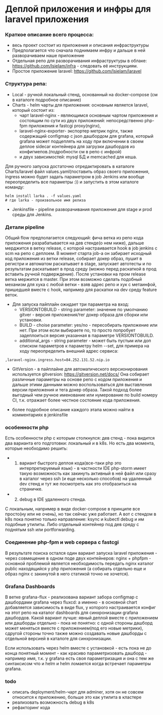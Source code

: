 # Деплой приложения и инфры для laravel приложения

### Краткое описание всего процесса:
 - весь проект состоит из приложения и описания инфраструктуры
 - Предполагается что сначала поднимаем инфру и дальше в ней разворачиваем наше приложение
 - Отдельная репо для разворачивания инфраструктуры в облаке: https://github.com/IsieIam/infra - следовать её инструкциям.
 - Простое приложение laravel: https://github.com/IsieIam/laravel

### Структура репа:
- Local - ручной локальный стенд, основанный на docker-compose (см в каталоге подробное описание)
- Charts - helm чарты для приложения: основным является laravel, который состоит из:
  - чарт laravel-nginx - являющимся основным чартом приложения и состоящим по сути из двух приложений: непосредственно php-fpm приложения и fastcgi proxy(nginx), 
  - laravel-nginx-exporter- экспортер метрик nginx, также содержащий configmap с json дашбордом для grafana, который grafana может подцеплять на ходу при включении в своем деплое sidecar контейнера для загрузки дашбордов из конфигмепов.(подробности см в репо с инфрой)
  - и двух зависимостей: mysql БД и memcached для кеша.

Для ручного запуска достаточно отредактировать в каталоге Charts/laravel файл values.yaml(поставить образ своего приложения, ingress можно будет задать параметром в job Jenkins или вообще переопределить все параметры :)) и запустить в этом каталоге команду:

```
helm install larka . -f values.yaml
# где larka - произвольное имя релиза
```

- Jenkinsfile - pipeline разворачивания приложения для stage и prod среды для Jenkins.

### Детали pipeline
Общий flow предполагается следующий: фича ветка из репо кода приложения разрабатывается на дев стенде(о нем ниже), дальше мерджится в ветку release, c которой настраивается hook в job jenkins с scm на репо с деплоем.
В момент старта job-а он забирает исходный код приложения из ветки release, собирает докер образ, пушит в регистри и автоматом раскатывает в stage, запускает автотесты и по результатам раскатывает в прод среду (можно перед раскаткой в прод вставить ручной подверждение).
После установки на пром release ветка мержится в master.
При этом возможно сделать подобный механизм для хука с любой ветки - взяв адрес репо и хук с метаинфой, пришедшей вместе с hook, например для раскатки на dev среду feature веток.

- Для запуска пайплайн ожидает три параметра на вход:
  - VERSIONTOBUILD - string parameter: значение по умолчанию gitver - версия приложения/тег докер образа для сборки или установки.
  - BUILD - choise parameter: yes/no - пересобирать приложение или нет. При этом если выбираете no, то просто попробует задеплоиться версия указанная в параметре VERSIONTOBUILD.
  - additional_args - string parameter - может быть пустым или доп списком параметров к параметру helm --set, для примера на ходу переопределить внешний адрес сервиса: 

```
,laravel-nginx.ingress.host=84.252.131.52.nip.io
```

- GitVersion - в пайплайне для автоматического версионирования используется gitversion: https://gitversion.net/docs/ Она собирает различные параметры на основе репо с кодом приложения и дальше этими данными можно воспользоваться для выставления версии приложения и тега докер образа. 
Такой подход более выгодный чем ручное именование или нумерование по build номеру CI, т.к. отражает более честное состояние кода приложения.

- более подробное описание каждого этапа можно найти в комментариях в jenkinsfile


### особенности php
Есть особенности php с которым столкнулся: дев стенд - пока видится два варианта его подготовки: локальный и в k8s.
Но есть два момента, которые необходимо решить: 
- 1. вариант быстрого деплоя кода(все-таки php это интерпретируемый язык) - в частности IDE php-storm имеет такую возможность как закинуть активный в ней файл или сразу в каталог через ssh (и еще несколько способов) на удаленный dev стенд и тут же посмотреть как это отобразиться на страничке.
- 2. debug в IDE удаленного стенда.

С локальным, например в виде docker-compose в принципе все просто(ну или не очень), но так сейчас уже работает. А вот с стендом в k8s пока понятно только направление: ksync и kubectl debug и им подобные утилиты. Либо отдельный контейнер под дев среду с поднятым ssh или portforwarding.

### Соединение php-fpm и web сервера с fastcgi
В результате поиска остался один вариант запуска laravel приложения - через совмещение в одном поде двух контейнеров: nginx + phpfpm - основной проблемой является необходимость передать nginx каталог public находящийся у php приложения (а собирать отдельно еще и образ nginx с закинутой в него статикой точно не хочется).

### Grafana Dashboards
В ветке grafana-flux - реализована вариант забора configmap с дашбордами grafana через fluxcd: а именно - в основной chart добавляется зависимость в виде flux, у которого настраивается конфиг на этот репо на каталог dashboards для синхронизации grafana дашбордов. 
Какой вариант лучше: явный деплой вместе с приложением или дашборды отдельно - пока не понятно: с одной стороны дашборд может меняться вместе с приложением(под его новые метрики), сдругой стороны точно также можно создавать новые дашборды с отдельной версией в каталоге для синхронизации.

Если использовать через helm вместе с установкой - есть пока не до конца понятный момент - как красиво параметризовать дашборд - например имя, т.к. у grafana есть своя параметризация и она с тем же синтаксисом что и helm и helm ломается когда встречает параметры grafana.

### todo
- описать deployment/helm-чарт для adminer, хотя он не совсем относится к приложению, больше это как утилита в кластере
- реализовать возможность debug в k8s
- рефакторинг кода
